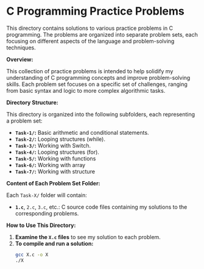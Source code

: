 # C Programming Practice Problems

This directory contains solutions to various practice problems in C programming. The problems are organized into separate problem sets, each focusing on different aspects of the language and problem-solving techniques.

**Overview:**

This collection of practice problems is intended to help solidify my understanding of C programming concepts and improve problem-solving skills. Each problem set focuses on a specific set of challenges, ranging from basic syntax and logic to more complex algorithmic tasks.

**Directory Structure:**

This directory is organized into the following subfolders, each representing a problem set:

* **`Task-1/`:** Basic arithmetic and conditional statements.
* **`Task-2/`:** Looping structures (while).
* **`Task-3/`:** Working with Switch.
* **`Task-4/`:** Looping structures (for).
* **`Task-5/`:** Working with functions
* **`Task-6/`:** Working with array
* **`Task-7/`:** Working with structure

**Content of Each Problem Set Folder:**

Each `Task-X/` folder will contain:

* **`1.c`**, `2.c`, `3.c`, etc.: C source code files containing my solutions to the corresponding problems.

**How to Use This Directory:**

1. **Examine the `X.c` files** to see my solution to each problem.
2. **To compile and run a solution:**
   ```bash
   gcc X.c -o X
   ./X